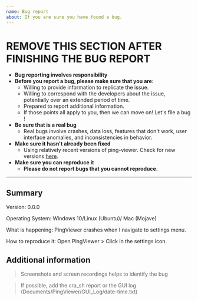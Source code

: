 ```yaml
---
name: Bug report
about: If you are sure you have found a bug.
---
```


# **REMOVE THIS SECTION AFTER FINISHING THE BUG REPORT**
- **Bug reporting involves responsibility**
- **Before you report a bug, please make sure that you are:**
    - Willing to provide information to replicate the issue.
    - Willing to correspond with the developers about the issue, potentially over an extended period of time.
    - Prepared to report additional information.
    - If those points all apply to you, then we can move on! Let's file a bug !
- **Be sure that is a real bug**
    -  Real bugs involve crashes, data loss, features that don't work, user interface anomalies, and inconsistencies in behavior.
- **Make sure it hasn't already been fixed**
    - Using relatively recent versions of ping-viewer. Check for new versions [here](https://github.com/bluerobotics/ping-viewer/releases).
- **Make sure you can reproduce it**
    - **Please do not report bugs that you cannot reproduce.**

---
## Summary
Version: 0.0.0

Operating System: Windows 10/Linux (Ubuntu)/ Mac (Mojave)

What is happening: PingViewer crashes when I navigate to settings menu.

How to reproduce it: Open PingViewer > Click in the settings icon.

## Additional information
> Screenshots and screen recordings helps to identify the bug

> If possible, add the cra_sh report or the GUI log (Documents/PingViewer/GUI_Log/date-time.txt)
